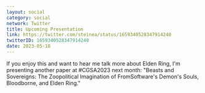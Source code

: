 ```yaml
---
layout: social
category: social
network: Twitter
title: Upcoming Presentation
link: https://twitter.com/steinea/status/1659340528347914240
twitterID: 1659340528347914240
date: 2023-05-18
---
```


If you enjoy this and want to hear me talk more about Elden Ring, I'm presenting another paper at #CGSA2023 next month: "Beasts and Sovereigns: The Zoopolitical Imagination of FromSoftware's Demon's Souls, Bloodborne, and Elden Ring."

